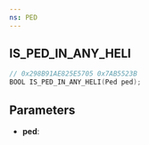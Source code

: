 ```yaml
---
ns: PED
---
```

## IS_PED_IN_ANY_HELI

```c
// 0x298B91AE825E5705 0x7AB5523B
BOOL IS_PED_IN_ANY_HELI(Ped ped);
```

## Parameters
* **ped**:
